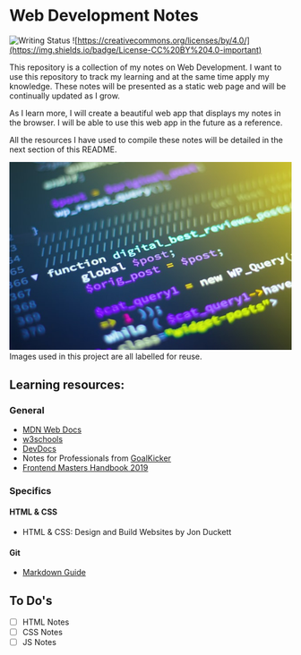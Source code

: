 # Web Development Notes

![Writing Status](https://img.shields.io/badge/Writing%20Status-In%20Progress-informational)
![https://creativecommons.org/licenses/by/4.0/](https://img.shields.io/badge/License-CC%20BY%204.0-important)

This repository is a collection of my notes on Web Development. I want to use this repository to track my learning and at the same time apply my knowledge. These notes will be presented as a static web page and will be continually updated as I grow.

As I learn more, I will create a beautiful web app that displays my notes in the browser. I will be able to use this web app in the future as a reference.

All the resources I have used to compile these notes will be detailed in the next section of this README.

![Code](/images/code.jpg)
Images used in this project are all labelled for reuse.

## Learning resources:

### General

- [MDN Web Docs](https://developer.mozilla.org/en-US/)
- [w3schools](https://www.w3schools.com/default.asp)
- [DevDocs](https://devdocs.io/html/)
- Notes for Professionals from [GoalKicker](https://goalkicker.com/)
- [Frontend Masters Handbook 2019](https://github.com/FrontendMasters/front-end-handbook-2019)

### Specifics

#### HTML & CSS

- HTML & CSS: Design and Build Websites by Jon Duckett

#### Git

- [Markdown Guide](https://www.markdownguide.org/)

## To Do's

- [ ] HTML Notes
- [ ] CSS Notes
- [ ] JS Notes

